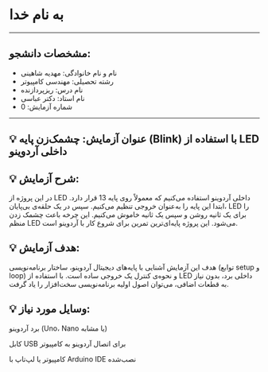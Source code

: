 # به نام خدا

---

## مشخصات دانشجو:

- نام و نام خانوادگی: مهدیه شاهینی
- رشته تحصیلی: مهندسی کامپیوتر  
- نام درس: ریزپردازنده  
- نام استاد:  دکتر عباسی
- شماره آزمایش: 0  

---

## 💡 عنوان آزمایش: چشمک‌زن پایه (Blink) با استفاده از LED داخلی آردوینو

## 💡 شرح آزمایش: 
در این پروژه از LED داخلی آردوینو استفاده می‌کنیم که معمولاً روی پایه 13 قرار دارد. ابتدا این پایه را به‌عنوان خروجی تنظیم می‌کنیم. سپس در یک حلقه‌ی بی‌پایان، LED را برای یک ثانیه روشن و سپس یک ثانیه خاموش می‌کنیم. این چرخه باعث چشمک زدن منظم LED می‌شود. این پروژه پایه‌ای‌ترین تمرین برای شروع کار با آردوینو است.

## 💡 هدف آزمایش:
هدف این آزمایش آشنایی با پایه‌های دیجیتال آردوینو، ساختار برنامه‌نویسی (توابع setup و loop) و نحوه‌ی کنترل یک خروجی ساده است. با استفاده از LED داخلی برد، بدون نیاز به قطعات اضافی، می‌توان اصول اولیه برنامه‌نویسی سخت‌افزار را یاد گرفت.

## 💡 وسایل مورد نیاز:

برد آردوینو (Uno، Nano یا مشابه)

کابل USB برای اتصال آردوینو به کامپیوتر

کامپیوتر یا لپ‌تاپ با Arduino IDE نصب‌شده
